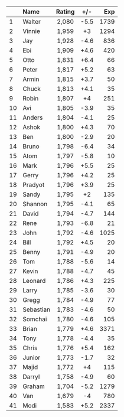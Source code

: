 | |Name|Rating|+/-|Exp|
|-|:---|:----:|:-:|--:|
|1|Walter|2,080|-5.5|1739|
|2|Vinnie|1,959|+3|1294|
|3|Jay|1,928|-4.6|836|
|4|Ebi|1,909|+4.6|420|
|5|Otto|1,831|+6.4|66|
|6|Peter|1,817|+5.2|63|
|7|Armin|1,815|+3.7|50|
|8|Chuck|1,813|+4.1|35|
|9|Robin|1,807|+4|251|
|10|Avi|1,805|-3.9|35|
|11|Anders|1,804|-4.1|25|
|12|Ashok|1,800|+4.3|70|
|13|Ben|1,800|-2.9|20|
|14|Bruno|1,798|-6.4|34|
|15|Atom|1,797|-5.8|10|
|16|Mark|1,796|+5.5|25|
|17|Gerry|1,796|+4.2|25|
|18|Pradyot|1,796|+3.9|25|
|19|Sandy|1,795|+2|135|
|20|Shannon|1,795|-4.1|65|
|21|David|1,794|-4.7|144|
|22|Rene|1,793|-6.8|21|
|23|John|1,792|-4.6|1025|
|24|Bill|1,792|+4.5|20|
|25|Benny|1,791|-4.9|20|
|26|Tom|1,788|-5.6|14|
|27|Kevin|1,788|-4.7|45|
|28|Leonard|1,786|+4.3|225|
|29|Larry|1,785|-3.6|30|
|30|Gregg|1,784|-4.9|77|
|31|Sebastian|1,783|-4.6|50|
|32|Somchai|1,780|-4.6|105|
|33|Brian|1,779|+4.6|3371|
|34|Tony|1,778|-4.4|35|
|35|Chris|1,776|+5.4|162|
|36|Junior|1,773|-1.7|32|
|37|Majid|1,772|+4|115|
|38|Darryl|1,758|-4.9|60|
|39|Graham|1,704|-5.2|1279|
|40|Van|1,679|-4|780|
|41|Modi|1,583|+5.2|2337|
